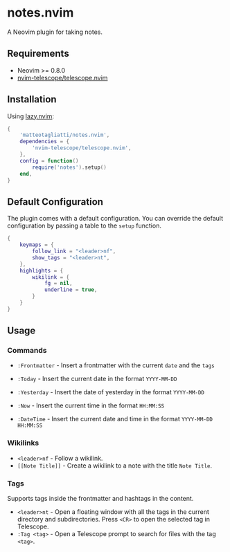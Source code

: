 # notes.nvim

A Neovim plugin for taking notes.

## Requirements

- Neovim >= 0.8.0
- [nvim-telescope/telescope.nvim](https://github.com/nvim-telescope/telescope.nvim)

## Installation

Using [lazy.nvim](https://github.com/folke/lazy.nvim):

```lua
{
    'matteotagliatti/notes.nvim',
    dependencies = {
        'nvim-telescope/telescope.nvim',
    },
    config = function()
        require('notes').setup()
    end,
}
```

## Default Configuration

The plugin comes with a default configuration. You can override the default configuration by passing a table to the `setup` function.

```lua
{
    keymaps = {
        follow_link = "<leader>nf",
        show_tags = "<leader>nt",
    },
    highlights = {
        wikilink = {
            fg = nil,
            underline = true,
        }
    }
}
```

## Usage

### Commands

- `:Frontmatter` - Insert a frontmatter with the current `date` and the `tags`

- `:Today` - Insert the current date in the format `YYYY-MM-DD`
- `:Yesterday` - Insert the date of yesterday in the format `YYYY-MM-DD`
- `:Now` - Insert the current time in the format `HH:MM:SS`
- `:DateTime` - Insert the current date and time in the format `YYYY-MM-DD HH:MM:SS`

### Wikilinks

- `<leader>nf` - Follow a wikilink.
- `[[Note Title]]` - Create a wikilink to a note with the title `Note Title`.

### Tags

Supports tags inside the frontmatter and hashtags in the content.

- `<leader>nt` - Open a floating window with all the tags in the current directory and subdirectories. Press `<CR>` to open the selected tag in Telescope.
- `:Tag <tag>` - Open a Telescope prompt to search for files with the tag `<tag>`.
